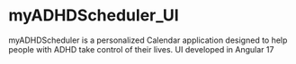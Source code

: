 # myADHDScheduler_UI
myADHDScheduler is a personalized Calendar application designed to help people with ADHD take control of their lives. UI developed in Angular 17
